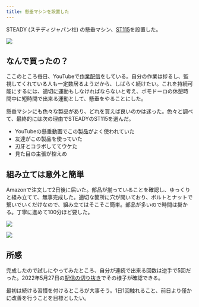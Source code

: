 ```yaml
---
title: 懸垂マシンを設置した
---
```

STEADY (ステディジャパン社) の懸垂マシン、[ST115](https://www.amazon.co.jp/dp/B09K3QQBKH)を設置した。

![](https://lh5.googleusercontent.com/PBtAhNAAU3BeLSNAQ6CfrCVewiF2fkqgdpuxissLeRzRSY09bRlyZJr6AChLxMuNbr-HYKMCh2XU2EepAO5WRbs-WDjgELuifo-OR8uWUMRGis83SGIF6gNe-bFbh5bLthC2qgaNGxbKXcco9oczXF4D2W68nRErXiLKmZHcmkG1yS9jlnb7txd-)

なんで買ったの？
--------

ここのところ毎日、YouTubeで[作業配信](https://www.youtube.com/c/r7kamura)をしている。自分の作業は捗るし、監視してくれている人も一定数居るようだから、しばらく続けたい。これを持続可能にするには、適切に運動もしなければならないと考え、ポモドーロの休憩時間中に短時間で出来る運動として、懸垂をやることにした。

懸垂マシンにも色々な製品があり、どれを買えば良いのかは迷った。色々と調べて、最終的には次の理由でSTEADYのST115を選んだ。

*   YouTubeの懸垂動画でこの製品がよく使われていた
*   友達がこの製品を使っていた
*   刃牙とコラボしててウケた
*   見た目の主張が控えめ

組み立ては意外と簡単
----------

Amazonで注文して2日後に届いた。部品が揃っていることを確認し、ゆっくりと組み立てて、無事完成した。適切な箇所に穴が開いており、ボルトとナットで繋いでいくだけなので、組み立てはそこそこ簡単。部品が多いので時間は掛かる。丁寧に進めて100分ほど要した。

![](https://lh6.googleusercontent.com/IgpZ8U5gXMV4zyTTXs71yVGNaBhFUBZakCuI0D6O0bMDen-8olmYK9S8zFUTZpm67-pYAhyWmL9sdCgNBP5tjIx5mW6Aen9ST7DxW0HCtd-Qav8mYbhDHvD8V8BH-byd4igURl1iaxT5Skwm3vlJqmBxtLN6FTdQMvrDAu22C0adc0XgDAKYm_Mo)

![](https://lh3.googleusercontent.com/VrQrJCOkNc2xzc35mg3d824DZH7xQ5Tz8O30MaeXVcuDJ7tY6a02lZlSAtClrPRy41pdXp5HWA0bXE2ftLGMUxOhyPEeaMUjg3fM9HZGlJjMcsPCsMjK11I594YuWlOGxms8WPHaLjUleAIA10CiplXv2Qxfl-MNtU4y9JJ8B1zDOoX4P5eVRRvq)

所感
--

完成したので試しにやってみたところ、自分が連続で出来る回数は逆手で5回だった。2022年5月27日の[配信の切り抜き](https://www.youtube.com/clip/Ugkxy2NXpdlfZF0kT9s-MoCOrbB1wpWEryK9)でその様子が確認できる。

最初は続ける習慣を付けるところが大事そう。1日1回触れること、前日より僅かに改善を行うことを目標としたい。
